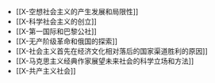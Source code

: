 - [[X-空想社会主义的产生发展和局限性]]
- [[X-科学社会主义的创立]]
- [[X-第一国际和巴黎公社]]
- [[X-无产阶级革命和俄国的探索]]
- [[X-社会主义首先在经济文化相对落后的国家渠道胜利的原因]]
- [[X-马克思主义经典作家展望未来社会的科学立场和方法]]
- [[X-共产主义社会]]